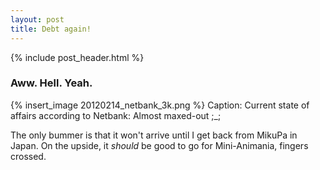 ```yaml
---
layout: post
title: Debt again!
---
```


{% include post_header.html %}

### Aww. Hell. Yeah.

{% insert_image 20120214_netbank_3k.png %}
Caption: Current state of affairs according to Netbank: Almost maxed-out ;_;

The only bummer is that it won't arrive until I get back from MikuPa in Japan. On the upside, it *should* be good to go for Mini-Animania, fingers crossed.

